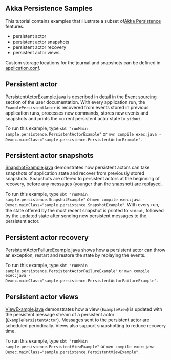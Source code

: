 ## Akka Persistence Samples

This tutorial contains examples that illustrate a subset of[Akka Persistence](http://doc.akka.io/docs/akka/2.6/java/persistence.html) features.

- persistent actor
- persistent actor snapshots
- persistent actor recovery
- persistent actor views

Custom storage locations for the journal and snapshots can be defined in [application.conf](src/main/resources/application.conf).

## Persistent actor

[PersistentActorExample.java](src/main/java/sample/persistence/PersistentActorExample.java) is described in detail in the [Event sourcing](http://doc.akka.io/docs/akka/2.6/java/persistence.html#event-sourcing-java) section of the user documentation. With every application run, the `ExamplePersistentActor` is recovered from events stored in previous application runs, processes new commands, stores new events and snapshots and prints the current persistent actor state to `stdout`.

To run this example, type `sbt "runMain sample.persistence.PersistentActorExample"` or `mvn compile exec:java -Dexec.mainClass="sample.persistence.PersistentActorExample"`.

## Persistent actor snapshots

[SnapshotExample.java](src/main/java/sample/persistence/SnapshotExample.java) demonstrates how persistent actors can take snapshots of application state and recover from previously stored snapshots. Snapshots are offered to persistent actors at the beginning of recovery, before any messages (younger than the snapshot) are replayed.

To run this example, type `sbt "runMain sample.persistence.SnapshotExample"` or `mvn compile exec:java -Dexec.mainClass="sample.persistence.SnapshotExample"`. With every run, the state offered by the most recent snapshot is printed to `stdout`, followed by the updated state after sending new persistent messages to the persistent actor.

## Persistent actor recovery

[PersistentActorFailureExample.java](src/main/java/sample/persistence/PersistentActorFailureExample.java) shows how a persistent actor can throw an exception, restart and restore the state by replaying the events.

To run this example, type `sbt "runMain sample.persistence.PersistentActorFailureExample"` or `mvn compile exec:java -Dexec.mainClass="sample.persistence.PersistentActorFailureExample"`.

## Persistent actor views

[ViewExample.java](src/main/java/sample/persistence/ViewExample.java) demonstrates how a view (`ExampleView`) is updated with the persistent message stream of a persistent actor (`ExamplePersistentActor`). Messages sent to the persistent actor are scheduled periodically. Views also support snapshotting to reduce recovery time.

To run this example, type `sbt "runMain sample.persistence.PersistentViewExample"` or `mvn compile exec:java -Dexec.mainClass="sample.persistence.PersistentViewExample"`.

